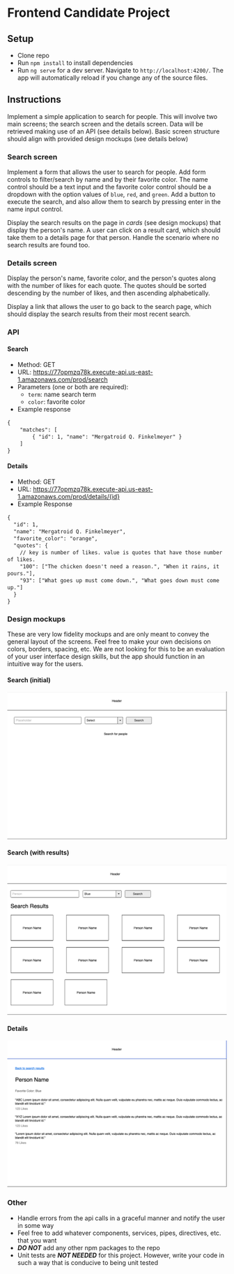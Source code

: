 # Frontend Candidate Project

## Setup

- Clone repo
- Run `npm install` to install dependencies
- Run `ng serve` for a dev server. Navigate to `http://localhost:4200/`. The app will automatically reload if you change any of the source files.


## Instructions

Implement a simple application to search for people. This will involve two main screens; the search screen and the details screen. Data will be retrieved making use of an API (see details below). Basic screen structure should align with provided design mockups (see details below)

### Search screen

Implement a form that allows the user to search for people. Add form controls to filter/search by name and by their favorite color. The name control should be a text input and the favorite color control should be a dropdown with the option values of `blue`, `red`, and `green`. Add a button to execute the search, and also allow them to search by pressing enter in the name input control.

Display the search results on the page in _cards_ (see design mockups) that display the person's name. A user can click on a result card, which should take them to a details page for that person. Handle the scenario where no search results are found too.

### Details screen

Display the person's name, favorite color, and the person's quotes along with the number of likes for each quote. The quotes should be sorted descending by the number of likes, and then ascending alphabetically.

Display a link that allows the user to go back to the search page, which should display the search results from their most recent search.

### API

#### Search

- Method: GET
- URL: https://77opmzq78k.execute-api.us-east-1.amazonaws.com/prod/search
- Parameters (one or both are required):
    - `term`: name search term
    - `color`: favorite color
- Example response

```
{ 
    "matches": [
        { "id": 1, "name": "Mergatroid Q. Finkelmeyer" }
    ]
}

```

#### Details

- Method: GET
- URL: https://77opmzq78k.execute-api.us-east-1.amazonaws.com/prod/details/{id}
- Example Response

```
{
  "id": 1,
  "name": "Mergatroid Q. Finkelmeyer",
  "favorite_color": "orange",
  "quotes": {
    // key is number of likes. value is quotes that have those number of likes.
    "100": ["The chicken doesn't need a reason.", "When it rains, it pours."],
    "93": ["What goes up must come down.", "What goes down must come up."]
  }
}

```

### Design mockups

These are very low fidelity mockups and are only meant to convey the general layout of the screens. Feel free to make your own decisions on colors, borders, spacing, etc. We are not looking for this to be an evaluation of your user interface design skills, but the app should function in an intuitive way for the users.

#### Search (initial)

![search initial](src/assets/search-initial.png)


#### Search (with results)

![search results](src/assets/search-results.png)

#### Details

![details](src/assets/details.png)

### Other

- Handle errors from the api calls in a graceful manner and notify the user in some way
- Feel free to add whatever components, services, pipes, directives, etc. that you want
- __*DO NOT*__ add any other npm packages to the repo
- Unit tests are __*NOT NEEDED*__ for this project. However, write your code in such a way that is conducive to being unit tested

